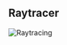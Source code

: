 Raytracer
---------

![Raytracing](https://dl.dropboxusercontent.com/u/1397694/output.png "Raytracing")

